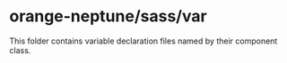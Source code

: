 # orange-neptune/sass/var

This folder contains variable declaration files named by their component class.
